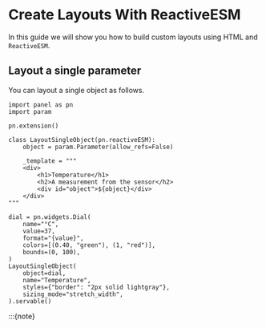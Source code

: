 # Create Layouts With ReactiveESM

In this guide we will show you how to build custom layouts using HTML and `ReactiveESM`.

## Layout a single parameter

You can layout a single object as follows.

```{pyodide}
import panel as pn
import param

pn.extension()

class LayoutSingleObject(pn.reactiveESM):
    object = param.Parameter(allow_refs=False)

    _template = """
    <div>
        <h1>Temperature</h1>
        <h2>A measurement from the sensor</h2>
        <div id="object">${object}</div>
    </div>
"""

dial = pn.widgets.Dial(
    name="°C",
    value=37,
    format="{value}",
    colors=[(0.40, "green"), (1, "red")],
    bounds=(0, 100),
)
LayoutSingleObject(
    object=dial,
    name="Temperature",
    styles={"border": "2px solid lightgray"},
    sizing_mode="stretch_width",
).servable()
```

:::{note}
